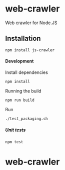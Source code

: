 web-crawler
==========

Web crawler for Node.JS

## Installation

```
npm install js-crawler
```

#### Development

Install dependencies

`npm install`

Running the build

`npm run build`

Run

```
./test_packaging.sh
```


##### Unit tests

`npm test`

# web-crawler
